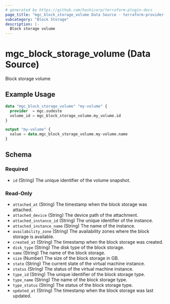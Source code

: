 ```yaml
---
# generated by https://github.com/hashicorp/terraform-plugin-docs
page_title: "mgc_block_storage_volume Data Source - terraform-provider-mgc"
subcategory: "Block Storage"
description: |-
  Block storage volume
---
```


# mgc_block_storage_volume (Data Source)

Block storage volume

## Example Usage

```terraform
data "mgc_block_storage_volume" "my-volume" {
  provider  = mgc.sudeste
  volume_id = mgc_block_storage_volume.my_volume.id
}

output "my-volume" {
  value = data.mgc_block_storage_volume.my-volume.name
}
```

<!-- schema generated by tfplugindocs -->
## Schema

### Required

- `id` (String) The unique identifier of the volume snapshot.

### Read-Only

- `attached_at` (String) The timestamp when the block storage was attached.
- `attached_device` (String) The device path of the attachment.
- `attached_instance_id` (String) The unique identifier of the instance.
- `attached_instance_name` (String) The name of the instance.
- `availability_zone` (String) The availability zones where the block storage is available.
- `created_at` (String) The timestamp when the block storage was created.
- `disk_type` (String) The disk type of the block storage.
- `name` (String) The name of the block storage.
- `size` (Number) The size of the block storage in GB.
- `state` (String) The current state of the virtual machine instance.
- `status` (String) The status of the virtual machine instance.
- `type_id` (String) The unique identifier of the block storage type.
- `type_name` (String) The name of the block storage type.
- `type_status` (String) The status of the block storage type.
- `updated_at` (String) The timestamp when the block storage was last updated.
